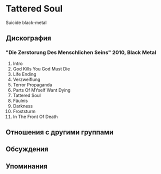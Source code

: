 # Tattered Soul

Suicide black-metal

## Дискография

### "Die Zerstorung Des Menschlichen Seins" 2010, Black Metal

1. Intro      
2. God Kills You God Must Die      
3. Life Ending     
4. Verzweiflung    
5. Terror Propaganda   
6. Parts Of MYself Want Dying  
7. Tattered Soul 
8. F&#228;ulnis     
9. Darkness  
10. Froststurm  
11. In The Front Of Death  


## Отношения с другими группами


## Обсуждения


## Упоминания

